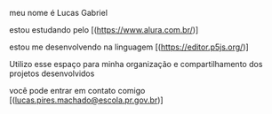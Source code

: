 meu nome é Lucas Gabriel

estou estudando pelo [(https://www.alura.com.br/)]

estou me desenvolvendo na linguagem [(https://editor.p5js.org/)]

Utilizo esse espaço para minha organização e compartilhamento dos projetos desenvolvidos

você pode entrar em contato comigo
[(lucas.pires.machado@escola.pr.gov.br)]
